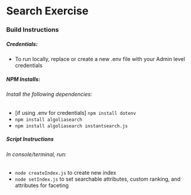# Search Exercise

### Build Instructions

##### Credentials: 
* To run locally, replace or create a new .env file with your Admin level credentials

##### NPM Installs: 
###### Install the following dependencies:
* [if using .env for credentials] `npm install dotenv`
* `npm install algoliasearch`
* `npm install algoliasearch instantsearch.js`

##### Script Instructions
###### In console/terminal, run:
* `node createIndex.js` to create new index
* `node setIndex.js` to set searchable attributes, custom ranking, and attributes for faceting

